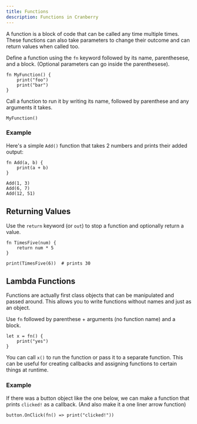 ```yaml
---
title: Functions
description: Functions in Cranberry
---
```


A function is a block of code that can be called any time multiple times. These functions can also take parameters to change their outcome and can return values when called too.

Define a function using the `fn` keyword followed by its name, parenthesese, and a block. (Optional parameters can go inside the parenthesese).

```cranberry
fn MyFunction() {
	print("foo")
	print("bar")
}
```

Call a function to run it by writing its name, followed by parenthese and any arguments it takes.

```cranberry
MyFunction()
```

### Example

Here's a simple `Add()` function that takes 2 numbers and prints their added output:

```cranberry
fn Add(a, b) {
	print(a + b)
}

Add(1, 3)
Add(6, 7)
Add(12, 51)
```

## Returning Values

Use the `return` keyword (or `out`) to stop a function and optionally return a value.

```cranberry
fn TimesFive(num) {
	return num * 5
}

print(TimesFive(6))  # prints 30
```

## Lambda Functions

Functions are actually first class objects that can be manipulated and passed around. This allows you to write functions without names and just as an object.

Use `fn` followed by parenthese + arguments (no function name) and a block.

```cranberry
let x = fn() {
	print("yes")
}
```

You can call `x()` to run the function or pass it to a separate function. This can be useful for creating callbacks and assigning functions to certain things at runtime.

### Example

If there was a button object like the one below, we can make a function that prints `clicked!` as a callback. (And also make it a one liner arrow function)

```cranberry
button.OnClick(fn() => print("clicked!"))
```
